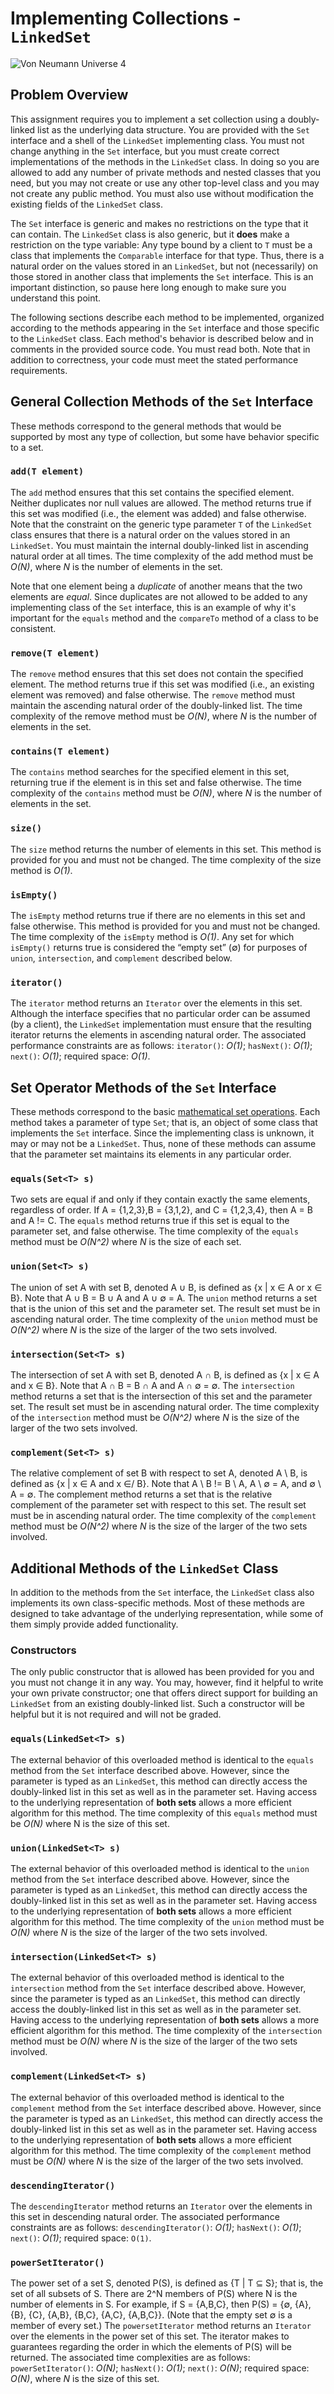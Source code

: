 # Implementing Collections - `LinkedSet`

![Von Neumann Universe 4](img/Von_Neumann_universe_4.png)

## Problem Overview

This assignment requires you to implement a set collection using a
doubly-linked list as the underlying data structure. You are provided with the
`Set` interface and a shell of the `LinkedSet` implementing class. You must
not change anything in the `Set` interface, but you must create correct
implementations of the methods in the `LinkedSet` class. In doing so you are
allowed to add any number of private methods and nested classes that you need,
but you may not create or use any other top-level class and you may not create
any public method. You must also use without modification the existing fields
of the `LinkedSet` class.

The `Set` interface is generic and makes no restrictions on the type that it
can contain. The `LinkedSet` class is also generic, but it **does** make a
restriction on the type variable: Any type bound by a client to `T` must be a
class that implements the `Comparable` interface for that type. Thus, there is
a natural order on the values stored in an `LinkedSet`, but not (necessarily)
on those stored in another class that implements the `Set` interface. This is
an important distinction, so pause here long enough to make sure you
understand this point.

The following sections describe each method to be implemented, organized
according to the methods appearing in the `Set` interface and those specific
to the `LinkedSet` class. Each method's behavior is described below and in
comments in the provided source code. You must read both. Note that in
addition to correctness, your code must meet the stated performance
requirements.


## General Collection Methods of the `Set` Interface

These methods correspond to the general methods that would be supported by
most any type of collection, but some have behavior specific to a set.

### `add(T element)`

The `add` method ensures that this set contains the specified element. Neither
duplicates nor null values are allowed. The method returns true if this set
was modified (i.e., the element was added) and false otherwise. Note that the
constraint on the generic type parameter `T` of the `LinkedSet` class ensures
that there is a natural order on the values stored in an `LinkedSet`. You must
maintain the internal doubly-linked list in ascending natural order at all
times. The time complexity of the add method must be *O(N)*, where *N* is the
number of elements in the set.

Note that one element being a *duplicate* of another means that the two
elements are *equal*. Since duplicates are not allowed to be added to any
implementing class of the `Set` interface, this is an example of why it's
important for the `equals` method and the `compareTo` method of a class to be
consistent.

### `remove(T element)`

The `remove` method ensures that this set does not contain the specified
element. The method returns true if this set was modified (i.e., an existing
element was removed) and false otherwise. The `remove` method must maintain
the ascending natural order of the doubly-linked list. The time complexity of
the remove method must be *O(N)*, where *N* is the number of elements in the
set.

### `contains(T element)`

The `contains` method searches for the specified element in this set,
returning true if the element is in this set and false otherwise. The time
complexity of the `contains` method must be *O(N)*, where *N* is the number of
elements in the set.

### `size()`

The `size` method returns the number of elements in this set. This method is
provided for you and must not be changed. The time complexity of the size
method is *O(1)*.

### `isEmpty()`

The `isEmpty` method returns true if there are no elements in this set and
false otherwise. This method is provided for you and must not be changed. The
time complexity of the `isEmpty` method is *O(1)*. Any set for which
`isEmpty()` returns true is considered the “empty set” (∅) for purposes of
`union`, `intersection`, and `complement` described below.

### `iterator()`

The `iterator` method returns an `Iterator` over the elements in this set.
Although the interface specifies that no particular order can be assumed (by a
client), the `LinkedSet` implementation must ensure that the resulting
iterator returns the elements in ascending natural order. The associated
performance constraints are as follows: `iterator()`: *O(1)*; `hasNext()`:
*O(1)*; `next()`: *O(1)*; required space: *O(1)*.


## Set Operator Methods of the `Set` Interface

These methods correspond to the basic 
[mathematical set operations](https://en.wikipedia.org/wiki/Set_(mathematics)). 
Each method takes a parameter of type `Set`; that is, an object of some class
that implements the `Set` interface. Since the implementing class is unknown,
it may or may not be a `LinkedSet`. Thus, none of these methods can assume
that the parameter set maintains its elements in any particular order.

### `equals(Set<T> s)`

Two sets are equal if and only if they contain exactly the same elements,
regardless of order. If A = {1,2,3},B = {3,1,2}, and C = {1,2,3,4}, then A = B
and A != C. The `equals` method returns true if this set is equal to the
parameter set, and false otherwise. The time complexity of the `equals` method
must be *O(N^2)* where *N* is the size of each set.


### `union(Set<T> s)`

The union of set A with set B, denoted A ∪ B, is defined as {x | x ∈ A or x ∈
B}. Note that A ∪ B = B ∪ A and A ∪ ∅ = A. The `union` method returns a set
that is the union of this set and the parameter set. The result set must be in
ascending natural order. The time complexity of the `union` method must be
*O(N^2)* where *N* is the size of the larger of the two sets involved.

### `intersection(Set<T> s)`

The intersection of set A with set B, denoted A ∩ B, is defined as {x | x ∈ A
and x ∈ B}. Note that A ∩ B = B ∩ A and A ∩ ∅ = ∅. The `intersection` method
returns a set that is the intersection of this set and the parameter set. The
result set must be in ascending natural order. The time complexity of the
`intersection` method must be *O(N^2)* where *N* is the size of the larger of
the two sets involved.

### `complement(Set<T> s)`

The relative complement of set B with respect to set A, denoted A \ B, is
defined as {x | x ∈ A and x ∈/ B}. Note that A \ B != B \ A, A \ ∅ = A, and ∅
\ A = ∅. The complement method returns a set that is the relative complement
of the parameter set with respect to this set. The result set must be in
ascending natural order. The time complexity of the `complement` method must be
*O(N^2)* where *N* is the size of the larger of the two sets involved.


## Additional Methods of the `LinkedSet` Class

In addition to the methods from the `Set` interface, the `LinkedSet` class
also implements its own class-specific methods. Most of these methods are
designed to take advantage of the underlying representation, while some of
them simply provide added functionality.

### Constructors

The only public constructor that is allowed has been provided for you and you
must not change it in any way. You may, however, find it helpful to write your
own private constructor; one that offers direct support for building an
`LinkedSet` from an existing doubly-linked list. Such a constructor will be
helpful but it is not required and will not be graded.

### `equals(LinkedSet<T> s)`

The external behavior of this overloaded method is identical to the `equals`
method from the `Set` interface described above. However, since the parameter
is typed as an `LinkedSet`, this method can directly access the doubly-linked
list in this set as well as in the parameter set. Having access to the
underlying representation of **both sets** allows a more efficient algorithm
for this method. The time complexity of this `equals` method must be *O(N)*
where N is the size of this set.

### `union(LinkedSet<T> s)`

The external behavior of this overloaded method is identical to the `union`
method from the `Set` interface described above. However, since the parameter
is typed as an `LinkedSet`, this method can directly access the doubly-linked
list in this set as well as in the parameter set. Having access to the
underlying representation of **both sets** allows a more efficient algorithm
for this method. The time complexity of the `union` method must be *O(N)*
where *N* is the size of the larger of the two sets involved.

### `intersection(LinkedSet<T> s)`

The external behavior of this overloaded method is identical to the
`intersection` method from the `Set` interface described above. However, since
the parameter is typed as an `LinkedSet`, this method can directly access the
doubly-linked list in this set as well as in the parameter set. Having access
to the underlying representation of **both sets** allows a more efficient
algorithm for this method. The time complexity of the `intersection` method
must be *O(N)* where *N* is the size of the larger of the two sets involved.

### `complement(LinkedSet<T> s)`

The external behavior of this overloaded method is identical to the
`complement` method from the `Set` interface described above. However, since
the parameter is typed as an `LinkedSet`, this method can directly access the
doubly-linked list in this set as well as in the parameter set. Having access
to the underlying representation of **both sets** allows a more efficient
algorithm for this method. The time complexity of the `complement` method
must be *O(N)* where *N* is the size of the larger of the two sets involved.

### `descendingIterator()`

The `descendingIterator` method returns an `Iterator` over the elements in this
set in descending natural order. The associated performance constraints are as
follows: `descendingIterator()`: *O(1)*; `hasNext()`: *O(1)*; `next()`: *O(1)*; required
space: `O(1)`.

### `powerSetIterator()`

The power set of a set S, denoted P(S), is defined as {T | T ⊆ S}; that is,
the set of all subsets of S. There are 2^N members of P(S) where N is the
number of elements in S. For example, if S = {A,B,C}, then P(S) = {∅, {A},
{B}, {C}, {A,B}, {B,C}, {A,C}, {A,B,C}}. (Note that the empty set ∅ is a
member of every set.) The `powersetIterator` method returns an `Iterator` over
the elements in the power set of this set. The iterator makes to guarantees
regarding the order in which the elements of P(S) will be returned. The
associated time complexities are as follows: `powerSetIterator()`: *O(N)*;
`hasNext()`: *O(1)*; `next()`: *O(N)*; required space: *O(N)*, where *N* is
the size of this set.

